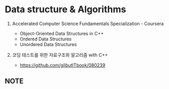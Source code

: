 # Data structure & Algorithms

1. Accelerated Computer Science Fundamentals Specialization - Coursera
    - Object-Oriented Data Structures in C++
    - Ordered Data Structures
    - Unordered Data Structures

2. 코딩 테스트를 위한 자료구조와 알고리즘 with C++
    - https://github.com/gilbutITbook/080239

## NOTE
